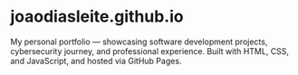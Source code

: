 # joaodiasleite.github.io
My personal portfolio — showcasing software development projects, cybersecurity journey, and professional experience. Built with HTML, CSS, and JavaScript, and hosted via GitHub Pages.

